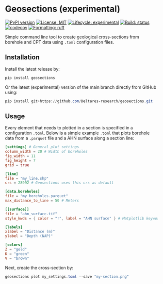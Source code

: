 # Geosections (experimental)

[![PyPI version](https://img.shields.io/pypi/v/geosections.svg)](https://pypi.org/project/geosections)
[![License: MIT](https://img.shields.io/pypi/l/imod)](https://choosealicense.com/licenses/mit)
[![Lifecycle: experimental](https://lifecycle.r-lib.org/articles/figures/lifecycle-experimental.svg)](https://lifecycle.r-lib.org/articles/stages.html)
[![Build: status](https://img.shields.io/github/actions/workflow/status/deltares-research/geosections/ci.yml)](https://github.com/Deltares-research/geosections/actions)
[![codecov](https://codecov.io/gh/Deltares-research/geosections/graph/badge.svg?token=HCNGLWTQ2H)](https://codecov.io/gh/Deltares-research/geosections)
[![Formatting: ruff](https://img.shields.io/endpoint?url=https://raw.githubusercontent.com/astral-sh/ruff/main/assets/badge/v2.json)](https://github.com/charliermarsh/ruff)

Simple command line tool to create geological cross-sections from borehole and CPT data
using `.toml` configuration files.

## Installation

Install the latest release by:

```powershell
pip install geosections
```

Or the latest (experimental) version of the main branch directly from GitHub using:

```powershell
pip install git+https://github.com/Deltares-research/geosections.git
```

## Usage

Every element that needs to plotted in a section is specified in a configuration `.toml`.
Below is a simple example `.toml` that plots borehole data from a `.parquet` file and a
AHN surface along a section line:

```toml
[settings] # General plot settings
column_width = 20 # Width of boreholes
fig_width = 11
fig_height = 7
grid = true

[line]
file = "my_line.shp"
crs = 28992 # Geosections uses this crs as default

[data.boreholes]
file = "my_boreholes.parquet"
max_distance_to_line = 50 # Meters

[[surface]]
file = "ahn_surface.tif"
style_kwds = { color = "r", label = "AHN surface" } # Matplotlib keyword arguments

[labels]
xlabel = "Distance (m)"
ylabel = "Depth (NAP)"

[colors]
Z = "gold"
K = "green"
V = "brown"
```

Next, create the cross-section by:

```powershell
geosections plot my_settings.toml --save "my-section.png"
```
